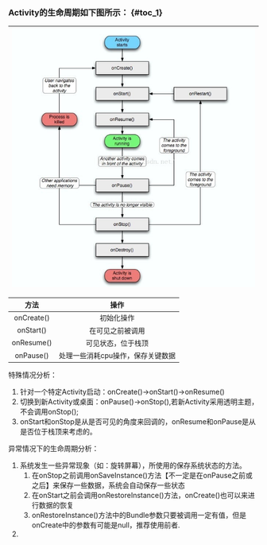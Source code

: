 ### Activity的生命周期如下图所示： {#toc_1}

| ![](/assets/import.png) |
| :---: |


| 方法 | 操作 |
| :---: | :---: |
| onCreate\(\) | 初始化操作 |
| onStart\(\) | 在可见之前被调用 |
| onResume\(\) | 可见状态，位于栈顶 |
| onPause\(\) | 处理一些消耗cpu操作，保存关键数据 |

特殊情况分析：

1. 针对一个特定Activity启动：onCreate\(\)-&gt;onStart\(\)-&gt;onResume\(\)
2. 切换到新Activity或桌面：onPause\(\)-&gt;onStop\(\),若新Activity采用透明主题，不会调用onStop\(\);
3. onStart和onStop是从是否可见的角度来回调的，onResume和onPause是从是否位于栈顶来考虑的。

异常情况下的生命周期分析：

1. 系统发生一些异常现象（如：旋转屏幕），所使用的保存系统状态的方法。
   1. 在onStop之前调用onSaveInstance\(\)方法【不一定是在onPause之前或之后】来保存一些数据，系统会自动保存一些状态
   2. 在onStart之前会调用onRestoreInstance\(\)方法，onCreate\(\)也可以来进行数据的恢复
   3. onRestoreInstance\(\)方法中的Bundle参数只要被调用一定有值，但是onCreate中的参数有可能是null，推荐使用前者.
2. 


